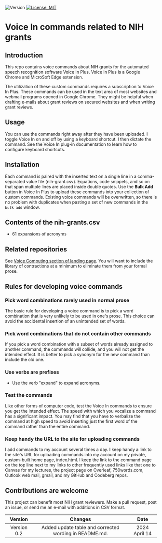 ![Version](https://img.shields.io/static/v1?label=nih-grants-voice-in&message=0.2&color=brightcolor)
[![License: MIT](https://img.shields.io/badge/License-MIT-blue.svg)](https://opensource.org/licenses/MIT)



# Voice In commands related to NIH grants

## Introduction
This repo contains voice commands about NIH grants for the automated speech recognition software Voice In Plus.
Voice In Plus is a Google Chrome and MicroSoft Edge extension.

The utilization of these custom commands requires a subscription to Voice In Plus.
These commands can be used in the text area of most websites and webmail programs opened in Google Chrome.
They might be helpful when drafting e-mails about grant reviews on secured websites and when writing grant reviews.

## Usage
You can use the commands right away after they have been uploaded.
I toggle Voice In on and off by using a keyboard shortcut.
I then dictate the command.
See the Voice In plug-in documentation to learn how to configure keyboard shortcuts.

## Installation
Each command is paired with the inserted text on a single line in a comma-separated value file (nih-grant.csv).
Equations, code snippets, and so on that span multiple lines are placed inside double quotes.
Use the **Bulk Add** button in Voice In Plus to upload these commands into your collection of custom commands.
Existing voice commands will be overwritten, so there is no problem with duplicates when pasting a set of new commands in the `bulk add` window.

## Contents of the nih-grants.csv

- 61 expansions of acronyms


## Related repositories
See [Voice Computing section of landing page](https://github.com/MooersLab/MooersLab?tab=readme-ov-file#voice-computing).
You will want to include the library of contractions at a minimum to eliminate them from your formal prose.

## Rules for developing voice commands

### Pick word combinations rarely used in normal prose
The basic rule for developing a voice command is to pick a word combination that is very unlikely to be used in one's prose.
This choice can avoid the accidental insertion of an unintended set of words.

### Pick word combinations that do not contain other commands
If you pick a word combination with a subset of words already assigned to another command, the commands will collide, and you will not get the intended effect.
It is better to pick a synonym for the new command than include the old one.

### Use verbs are prefixes

- Use the verb "expand" to expand acronyms.


### Test the commands
Like other forms of computer code, test the Voice In commands to ensure you get the intended effect.
The speed with which you vocalize a command has a significant impact.
You may find that you have to verbalize the command at high speed to avoid inserting just the first word of the command rather than the entire command.

### Keep handy the URL to the site for uploading commands
I add commands to my account several times a day.
I keep handy a link to the site's URL for uploading commands into my account on my private, custom-built home page, index.html.
I keep the link to the command page on the top line next to my links to other frequently used links like that one to Canvas for my lectures, the project page on Overleaf, 750words.com, Outlook web mail, gmail, and my GitHub and Codeberg repos.

## Contributions are welcome
This project can benefit most NIH grant reviewers.
Make a pull request, post an issue, or send me an e-mail with additions in CSV format.

|Version      | Changes                                                                                                                                    | Date                 |
|:-----------:|:------------------------------------------------------------------------------------------------------------------------------------------:|:--------------------:|
| Version 0.2 |  Added update table and corrected wording in README.md.                                                                                    | 2024 April 14        |

